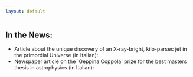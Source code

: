 ```yaml
---
layout: default
---
```


## In the News:
- Article about the unique discovery of an X-ray-bright, kilo-parsec jet in the primordial Universe (in Italian): 
- Newspaper article on the `Geppina Coppola' prize for the best masters thesis in astrophysics (in Italian):

